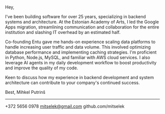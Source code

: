Hey,

I've been building software for over 25 years, specializing in backend systems and architecture. At the Estonian Academy of Arts, I led the Google Apps migration, streamlining communication and collaboration for the entire institution and slashing IT overhead by an estimated half.

Co-founding Entu gave me hands-on experience scaling data platforms to handle increasing user traffic and data volume. This involved optimizing database performance and implementing caching strategies. I'm proficient in Python, Node.js, MySQL, and familiar with AWS cloud services. I also leverage AI agents in my daily development workflow to boost productivity and improve the quality of my code.

Keen to discuss how my experience in backend development and system architecture can contribute to your company's continued success.

Best,
Mihkel Putrinš

---

+372 5656 0978
mitselek@gmail.com
github.com/mitselek